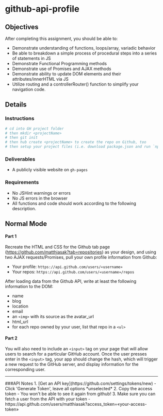 # github-api-profile

## Objectives

After completing this assignment, you should be able to:

* Demonstrate understanding of functions, loops/array, variadic behavior
* Be able to breakdown a simple process of procedural steps into a series of statements in JS
* Demonstrate Functional Programming methods
* Demonstrate use of Promises and AJAX methods
* Demonstrate ability to update DOM elements and their attributes/innerHTML via JS
* Utilize routing and a controllerRouter() function to simplify your navigation code.

## Details

### Instructions

```sh
# cd into GH project folder
# then mkdir <projectName>
# then git init
# then hub create <projectName> to create the repo on Github, too
# then setup your project files (i.e. download package.json and run `npm install`)
```

### Deliverables

* A publicly visible website on `gh-pages`

### Requirements

* No JSHint warnings or errors
* No JS errors in the browser
* All functions and code should work according to the following description.

## Normal Mode


#### Part 1
Recreate the HTML and CSS for the Github tab page (https://github.com/matthiasak?tab=repositories) as your design, and using two AJAX requests/Promises, pull your own profile information from Github:

- Your profile: `https://api.github.com/users/«username»`
- Your repos: `https://api.github.com/users/«username»/repos`

After loading data from the Github API, write at least the following information to the DOM:

- name
- blog
- location
- email
- an `<img>` with its source as the avatar_url
- html_url
- for each repo owned by your user, list that repo in a `<ul>`

#### Part 2
You will also need to include an `<input>` tag on your page that will allow users to search for a particular GitHub account. Once the user presses enter in the `<input>` tag, your app should change the hash, which will trigger a new request to the GitHub server, and display information for the corresponding user.

<hr/>
###API Notes
1. [Get an API key](https://github.com/settings/tokens/new)
  - Click 'Generate Token', leave all options *unselected*
2. Copy the access token
  - You won't be able to see it again from github!
3. Make sure you can fetch a user from the API with your token
  - https://api.github.com/users/matthiasak?access_token=«your-access-token»
